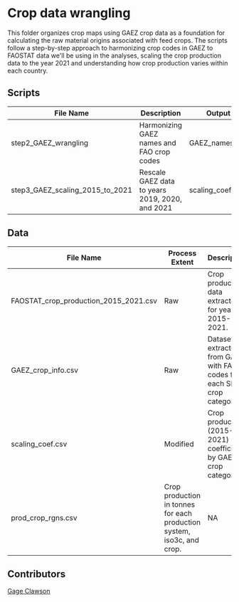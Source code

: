 # Crop data wrangling

This folder organizes crop maps using GAEZ crop data as a foundation for calculating the raw material origins associated with feed crops. The scripts follow a step-by-step approach to harmonizing crop codes in GAEZ to FAOSTAT data we'll be using in the analyses, scaling the crop production data to the year 2021 and understanding how crop production varies within each country.

## Scripts
|File Name|Description|Output|
|---	|--- |---	|
|step2_GAEZ_wrangling|Harmonizing GAEZ names and FAO crop codes|GAEZ_names.csv|
|step3_GAEZ_scaling_2015_to_2021|Rescale GAEZ data to years 2019, 2020, and 2021|scaling_coef.csv|

## Data 
|File Name|Process Extent|Description|Source|
|---	|--- |---	|---	|
|FAOSTAT_crop_production_2015_2021.csv|Raw|Crop production data extracted for year 2015-2021.|FAOSTAT database: crop production.|
|GAEZ_crop_info.csv|Raw|Dataset extracted from GAEZ with FAO codes for each SPAM crop category.|[GAEZ data webpage](https://dataverse.harvard.edu/dataset.xhtml?persistentId=doi:10.7910/DVN/KJFUO1).|
|scaling_coef.csv|Modified|Crop production (2015-2021) coefficients by GAEZ crop category.|Output from step 2.|
|prod_crop_rgns.csv|Crop production in tonnes for each production system, iso3c, and crop.|NA|

## Contributors
[Gage Clawson](samuel.clawson@utas.edu.au)